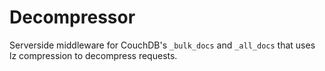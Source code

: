 # Decompressor

Serverside middleware for CouchDB's `_bulk_docs` and `_all_docs` that uses lz compression to decompress requests.